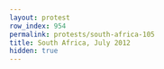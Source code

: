 ```yaml
---
layout: protest
row_index: 954
permalink: protests/south-africa-105
title: South Africa, July 2012
hidden: true
---
```

